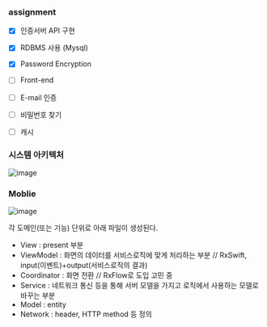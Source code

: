 ### assignment

- [x] 인증서버 API 구현

- [x] RDBMS 사용 (Mysql)

- [x] Password Encryption
- [ ] Front-end
- [ ] E-mail 인증
- [ ] 비밀번호 찾기
- [ ] 캐시



### 시스템 아키텍처 

![image](https://user-images.githubusercontent.com/26545623/146738522-7cc7fd60-899a-4856-a2a9-388cc38b786b.png)



### Moblie

![image](https://user-images.githubusercontent.com/26545623/147306801-a5d54c59-7bfb-4691-acea-f925f8bc6bbc.png)

각 도메인(또는 기능) 단위로 아래 파일이 생성된다.

- View : present 부분
- ViewModel : 화면의 데이터를 서비스로직에 맞게 처리하는 부분 // RxSwift, input(이벤트)+output(서비스로직의 결과)
- Coordinator : 화면 전환 // RxFlow로 도입 고민 중
- Service : 네트워크 통신 등을 통해 서버 모델을 가지고 로직에서 사용하는 모델로 바꾸는 부분
- Model : entity 
- Network : header, HTTP method 등 정의



